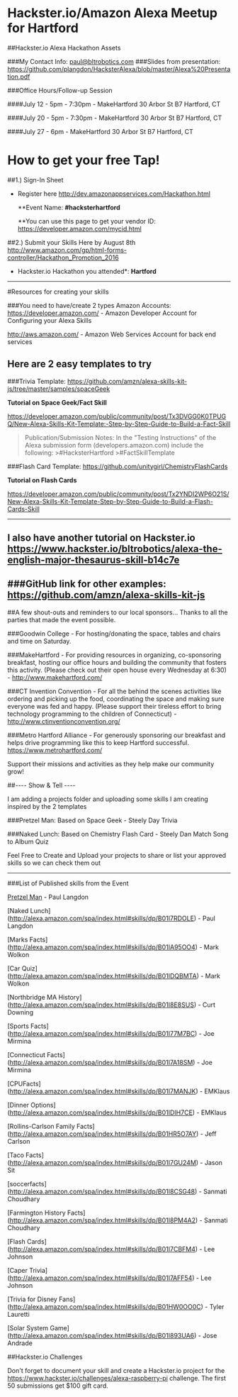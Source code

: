 # Hackster.io/Amazon Alexa Meetup for Hartford

##Hackster.io Alexa Hackathon Assets

###My Contact Info:
paul@bltrobotics.com
###Slides from presentation:
https://github.com/plangdon/HacksterAlexa/blob/master/Alexa%20Presentation.pdf


###Office Hours/Follow-up Session

####July 12 - 5pm - 7:30pm - MakeHartford
30 Arbor St B7
Hartford, CT


####July 20 - 5pm - 7:30pm - MakeHartford
30 Arbor St B7
Hartford, CT


####July 27 - 6pm - MakeHartford
30 Arbor St B7
Hartford, CT

# How to get your free Tap!

##1.) Sign-In Sheet
- Register here
http://dev.amazonappservices.com/Hackathon.html

    **Event Name: __#hacksterhartford__

    **You can use this page to get your vendor ID:
         https://developer.amazon.com/mycid.html

##2.) Submit your Skills Here by August 8th
http://www.amazon.com/gp/html-forms-controller/Hackathon_Promotion_2016

- Hackster.io Hackathon you attended*: __Hartford__

------------

#Resources for creating your skills

###You need to have/create 2 types Amazon Accounts:
   https://developer.amazon.com/ - Amazon Developer Account for Configuring your Alexa Skills

   http://aws.amazon.com/ - Amazon Web Services Account for back end services


## Here are 2 easy templates to try
###Trivia Template:
https://github.com/amzn/alexa-skills-kit-js/tree/master/samples/spaceGeek

   __Tutorial on Space Geek/Fact Skill__
   
   https://developer.amazon.com/public/community/post/Tx3DVGG0K0TPUGQ/New-Alexa-Skills-Kit-Template:-Step-by-Step-Guide-to-Build-a-Fact-Skill
   
   >Publication/Submission Notes:
   >In the "Testing Instructions" of the Alexa submission form (developers.amazon.com)
   >include the following: 
      >#HacksterHartford
      >#FactSkillTemplate

###Flash Card Template:
https://github.com/unitygirl/ChemistryFlashCards

   __Tutorial on Flash Cards__
   
   https://developer.amazon.com/public/community/post/Tx2YNDI2WP6O21S/New-Alexa-Skills-Kit-Template-Step-by-Step-Guide-to-Build-a-Flash-Cards-Skill
   
------------------------
I also have another tutorial on Hackster.io
https://www.hackster.io/bltrobotics/alexa-the-english-major-thesaurus-skill-b14c7e
------------------------
###GitHub link for other examples:
https://github.com/amzn/alexa-skills-kit-js
------------------------

##A few shout-outs and reminders to our local sponsors...
Thanks to all the parties that made the event possible.
 
 
###Goodwin College - 
For hosting/donating the space, tables and chairs and time on Saturday.
 
###MakeHartford - 
For providing resources in organizing, co-sponsoring breakfast, hosting our office hours and building the community that fosters this activity. (Please check out their open house every Wednesday at 6:30)  - http://www.makehartford.com/
 
###CT Invention Convention - 
For all the behind the scenes activities like ordering and picking up the food, coordinating the space and making sure everyone was fed and happy. (Please support their tireless effort to bring technology programming to the children of Connecticut) - http://www.ctinventionconvention.org/ 
 
###Metro Hartford Alliance - 
For generously sponsoring our breakfast and helps drive programming like this to keep Hartford successful.  https://www.metrohartford.com/
 
Support their missions and activities as they help make our community grow! 


##---- Show & Tell ----

I am adding a projects folder and uploading some skills I am creating inspired by the 2 templates 

###Pretzel Man: 
Based on Space Geek - Steely Day Trivia

###Naked Lunch:
Based on Chemistry Flash Card - Steely Dan Match Song to Album Quiz

Feel Free to Create and Upload your projects to share or list your approved skills so we can check them out

-----------------------
###List of Published skills from the Event

[Pretzel Man](http://alexa.amazon.com/spa/index.html#skills/dp/B01I7O4ZDS) - Paul Langdon

[Naked Lunch] (http://alexa.amazon.com/spa/index.html#skills/dp/B01I7RDOLE) - Paul Langdon

[Marks Facts] (http://alexa.amazon.com/spa/index.html#skills/dp/B01IA95OO4) - Mark Wolkon 

[Car Quiz] (http://alexa.amazon.com/spa/index.html#skills/dp/B01IDQBMTA) - Mark Wolkon

[Northbridge MA History] (http://alexa.amazon.com/spa/index.html#skills/dp/B01I8E8SUS) - Curt Downing

[Sports Facts] (http://alexa.amazon.com/spa/index.html#skills/dp/B01I77M7BC) - Joe Mirmina

[Connecticut Facts] (http://alexa.amazon.com/spa/index.html#skills/dp/B01I7A18SM) - Joe Mirmina

[CPUFacts] (http://alexa.amazon.com/spa/index.html#skills/dp/B01I7MANJK) - EMKlaus

[Dinner Options] (http://alexa.amazon.com/spa/index.html#skills/dp/B01IDIH7CE) - EMKlaus

[Rollins-Carlson Family Facts] (http://alexa.amazon.com/spa/index.html#skills/dp/B01HR5O7AY) - Jeff Carlson

[Taco Facts] (http://alexa.amazon.com/spa/index.html#skills/dp/B01I7GU24M) - Jason Sit

[soccerfacts] (http://alexa.amazon.com/spa/index.html#skills/dp/B01I8CSG48) - Sanmati Choudhary

[Farmington History Facts] (http://alexa.amazon.com/spa/index.html#skills/dp/B01I8PM4A2) - Sanmati Choudhary

[Flash Cards] (http://alexa.amazon.com/spa/index.html#skills/dp/B01I7CBFM4) - Lee Johnson

[Caper Trivia] (http://alexa.amazon.com/spa/index.html#skills/dp/B01I7AFF54) - Lee Johnson

[Trivia for Disney Fans] (http://alexa.amazon.com/spa/index.html#skills/dp/B01HW0OO0C) - Tyler Lauretti

[Solar System Game] (http://alexa.amazon.com/spa/index.html#skills/dp/B01I893UA6) - Jose Andrade


##Hackster.io Challenges

Don't forget to document your skill and create a Hackster.io project for the https://www.hackster.io/challenges/alexa-raspberry-pi challenge. The first 50 submissions get $100 gift card.




